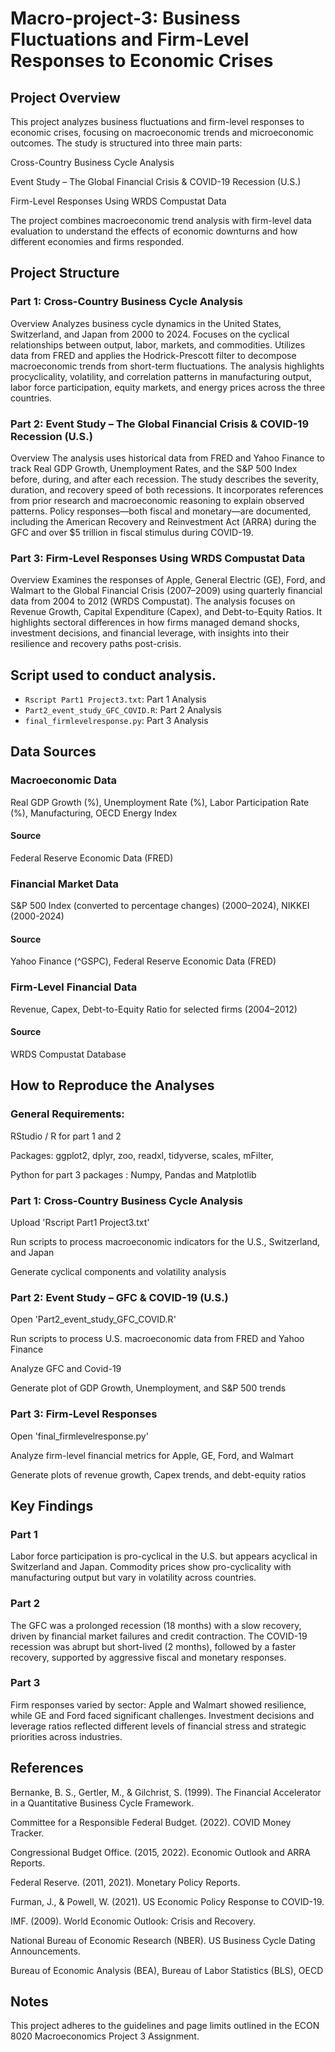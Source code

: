 # Macro-project-3: Business Fluctuations and Firm-Level Responses to Economic Crises

## Project Overview
This project analyzes business fluctuations and firm-level responses to economic crises, focusing on macroeconomic trends and microeconomic outcomes. The study is structured into three main parts:

   Cross-Country Business Cycle Analysis
   
   Event Study – The Global Financial Crisis & COVID-19 Recession (U.S.)
   
   Firm-Level Responses Using WRDS Compustat Data
   
The project combines macroeconomic trend analysis with firm-level data evaluation to understand the effects of economic downturns and how different economies and firms responded.

## Project Structure
### Part 1: Cross-Country Business Cycle Analysis

Overview
Analyzes business cycle dynamics in the United States, Switzerland, and Japan from 2000 to 2024. Focuses on the cyclical relationships between output, labor, markets, and commodities. Utilizes data from FRED and applies the Hodrick-Prescott filter to decompose macroeconomic trends from short-term fluctuations. The analysis highlights procyclicality, volatility, and correlation patterns in manufacturing output, labor force participation, equity markets, and energy prices across the three countries.

### Part 2: Event Study – The Global Financial Crisis & COVID-19 Recession (U.S.)

Overview
The analysis uses historical data from FRED and Yahoo Finance to track Real GDP Growth, Unemployment Rates, and the S&P 500 Index before, during, and after each recession. The study describes the severity, duration, and recovery speed of both recessions. It incorporates references from prior research and macroeconomic reasoning to explain observed patterns. Policy responses—both fiscal and monetary—are documented, including the American Recovery and Reinvestment Act (ARRA) during the GFC and over $5 trillion in fiscal stimulus during COVID-19. 

### Part 3: Firm-Level Responses Using WRDS Compustat Data

Overview
Examines the responses of Apple, General Electric (GE), Ford, and Walmart to the Global Financial Crisis (2007–2009) using quarterly financial data from 2004 to 2012 (WRDS Compustat). The analysis focuses on Revenue Growth, Capital Expenditure (Capex), and Debt-to-Equity Ratios. It highlights sectoral differences in how firms managed demand shocks, investment decisions, and financial leverage, with insights into their resilience and recovery paths post-crisis.

## Script used to conduct analysis.

*   `Rscript Part1 Project3.txt`: Part 1 Analysis
*   `Part2_event_study_GFC_COVID.R`: Part 2 Analysis
*   `final_firmlevelresponse.py`: Part 3 Analysis

## Data Sources
### Macroeconomic Data
   Real GDP Growth (%), Unemployment Rate (%), Labor Participation Rate (%), Manufacturing, OECD Energy Index

#### Source
   Federal Reserve Economic Data (FRED)

### Financial Market Data
S&P 500 Index (converted to percentage changes) (2000–2024), NIKKEI (2000-2024)

#### Source
Yahoo Finance (^GSPC),
Federal Reserve Economic Data (FRED)

 ### Firm-Level Financial Data
Revenue, Capex, Debt-to-Equity Ratio for selected firms (2004–2012)

#### Source
   WRDS Compustat Database

## How to Reproduce the Analyses

### General Requirements:
RStudio / R  for part 1 and 2 

Packages: ggplot2, dplyr, zoo, readxl, tidyverse, scales, mFilter, 

Python for part 3
packages : Numpy, Pandas and Matplotlib

### Part 1: Cross-Country Business Cycle Analysis
Upload 'Rscript Part1 Project3.txt'

Run scripts to process macroeconomic indicators for the U.S., Switzerland, and Japan

Generate cyclical components and volatility analysis

### Part 2: Event Study – GFC & COVID-19 (U.S.)
Open 'Part2_event_study_GFC_COVID.R'

Run scripts to process U.S. macroeconomic data from FRED and Yahoo Finance

Analyze GFC and Covid-19 

Generate plot of GDP Growth, Unemployment, and S&P 500 trends

### Part 3: Firm-Level Responses
Open 'final_firmlevelresponse.py'

Analyze firm-level financial metrics for Apple, GE, Ford, and Walmart

Generate plots of revenue growth, Capex trends, and debt-equity ratios

## Key Findings

### Part 1
Labor force participation is pro-cyclical in the U.S. but appears acyclical in Switzerland and Japan. Commodity prices show pro-cyclicality with manufacturing output but vary in volatility across countries.

### Part 2
The GFC was a prolonged recession (18 months) with a slow recovery, driven by financial market failures and credit contraction. The COVID-19 recession was abrupt but short-lived (2 months), followed by a faster recovery, supported by aggressive fiscal and monetary responses.

### Part 3
Firm responses varied by sector: Apple and Walmart showed resilience, while GE and Ford faced significant challenges. Investment decisions and leverage ratios reflected different levels of financial stress and strategic priorities across industries.

##  References
Bernanke, B. S., Gertler, M., & Gilchrist, S. (1999). The Financial Accelerator in a Quantitative Business Cycle Framework.

Committee for a Responsible Federal Budget. (2022). COVID Money Tracker.

Congressional Budget Office. (2015, 2022). Economic Outlook and ARRA Reports.

Federal Reserve. (2011, 2021). Monetary Policy Reports.

Furman, J., & Powell, W. (2021). US Economic Policy Response to COVID-19.

IMF. (2009). World Economic Outlook: Crisis and Recovery.

National Bureau of Economic Research (NBER). US Business Cycle Dating Announcements.

Bureau of Economic Analysis (BEA), Bureau of Labor Statistics (BLS), OECD

##  Notes
This project adheres to the guidelines and page limits outlined in the ECON 8020 Macroeconomics Project 3 Assignment.
